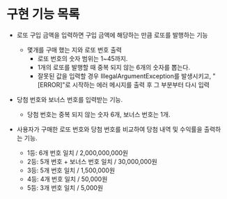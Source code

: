# 구현 기능 목록

- 로또 구입 금액을 입력하면 구입 금액에 해당하는 만큼 로또를 발행하는 기능
  - 몇개를 구매 했는 지와 로또 번호 출력
    - 로또 번호의 숫자 범위는 1~45까지.
    - 1개의 로또를 발행할 때 중복 되지 않는 6개의 숫자를 뽑는다.
    - 잘못된 값을 입력할 경우 IllegalArgumentException를 발생시키고, "[ERROR]"로 시작하는 에러 메시지를 출력 후 그 부분부터 다시 입력


- 당첨 번호와 보너스 번호를 입력받는 기능.
    - 당첨 번호는 중복 되지 않는 숫자 6개, 보너스 번호는 1개.
  

- 사용자가 구매한 로또 번호와 당첨 번호를 비교하여 당첨 내역 및 수익률을 출력하는 기능.
    - 1등: 6개 번호 일치 / 2,000,000,000원
    - 2등: 5개 번호 + 보너스 번호 일치 / 30,000,000원
    - 3등: 5개 번호 일치 / 1,500,000원
    - 4등: 4개 번호 일치 / 50,000원
    - 5등: 3개 번호 일치 / 5,000원
